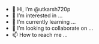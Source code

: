 - 👋 Hi, I’m @utkarsh720p
- 👀 I’m interested in ...
- 🌱 I’m currently learning ...
- 💞️ I’m looking to collaborate on ...
- 📫 How to reach me ...

<!---
utkarsh720p/utkarsh720p is a ✨ special ✨ repository because its `README.md` (this file) appears on your GitHub profile.
You can click the Preview link to take a look at your changes.
--->
